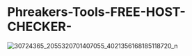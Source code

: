 # Phreakers-Tools-FREE-HOST-CHECKER-


![30724365_2055320701407055_4021356168185118720_n](https://user-images.githubusercontent.com/27518397/38812320-dbd0d7ba-4140-11e8-8b8b-3f62144bb94f.jpg)
